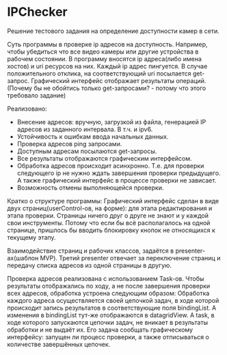 # IPChecker
Решение тестового задания на определение доступности камер в сети.

Суть программы в проверке ip адресов на доступность. Например, чтобы убедиться что все видео камеры или другие устройства в рабочем состоянии.
В программу вносятся ip адреса(либо имена хостов) и uri ресурсов на них. Каждый ip адрес пингуется. В случае положительного отклика, на соответствующий uri посылается get-запрос. Графический интерфейс отображает результаты операций. (Почему бы не обойтись только get-запросами? - потому что этого требовало задание)


Реализовано:
* Внесение адресов: вручную, загрузкой из файла, генерацией IP адресов из заданного интервала. В т.ч. и ipv6.
* Устойчивость к ошибкам ввода начальных данных.
* Проверка адресов ping запросами.
* Доступным адресам посылаются get-запросы.
* Все результаты отображаются графическим интерфейсом.
* Обработка адресов происходит асинхронно. Т.е. для проверки следующего ip не нужно ждать завершения проверки предыдущего. А также графический интерфейс в процессе проверки не зависает.
* Возможность отмены выполняющейся проверки.



Кратко о структуре программы:
Графический интерфейс сделан в виде двух страниц(userControl-ов, на форме): для этапа редактирования и этапа проверки. Страницы ничего друг о друге не знают и у каждой свои инструменты. Потому что если бы всё располагалось на одной странице, пришлось бы вводить блокировку кнопок не относящихся к текущему этапу.

Взаимодействие страниц и рабочих классов, задаётся в presenter-ах(шаблон MVP). Третий presenter отвечает за переключение страниц и передачу списка адресов из одной страницы в другую.

Проверка адресов реализована с использованием Task-ов. 
Чтобы результаты отображались по ходу, а не после завершения проверки всех адресов, обработка устроена следующим образом:
Обработка каждого адреса осуществляется своей цепочкой задач, в ходе которой происходит запись результатов в соответствующие поля bindingList. А изменения в  bindingList тут-же отображаются в datagridView.
А task, в ходе которого запускаются цепочки задач, не вникает в результаты обработки и не выдаёт их. Его задача сообщать графическому интерфейсу: запущен ли процесс проверки, а также отписываться о количестве завершённых цепочек.


